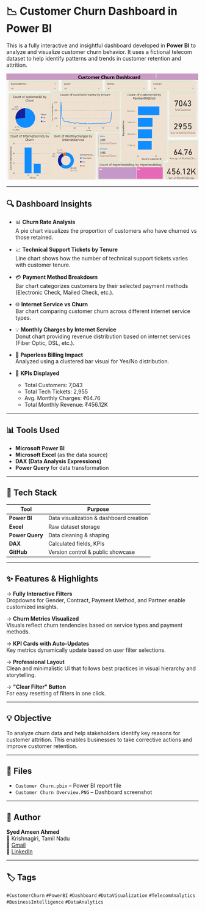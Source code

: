 # 📉 Customer Churn Dashboard in Power BI

This is a fully interactive and insightful dashboard developed in **Power BI** to analyze and visualize customer churn behavior. It uses a fictional telecom dataset to help identify patterns and trends in customer retention and attrition.

![Customer Churn Dashboard](https://github.com/syedameen16/Portfolio/blob/main/Projects/Customer_Churn_Dashboard_in_Power_BI/Customer%20Churn%20Overview.PNG)

---

## 🔍 Dashboard Insights

- 📊 **Churn Rate Analysis**  
  A pie chart visualizes the proportion of customers who have churned vs those retained.

- 📈 **Technical Support Tickets by Tenure**  
  Line chart shows how the number of technical support tickets varies with customer tenure.

- 💳 **Payment Method Breakdown**  
  Bar chart categorizes customers by their selected payment methods (Electronic Check, Mailed Check, etc.).

- 🌐 **Internet Service vs Churn**  
  Bar chart comparing customer churn across different internet service types.

- 💡 **Monthly Charges by Internet Service**  
  Donut chart providing revenue distribution based on internet services (Fiber Optic, DSL, etc.).

- 🧾 **Paperless Billing Impact**  
  Analyzed using a clustered bar visual for Yes/No distribution.

- 🧮 **KPIs Displayed**
  - Total Customers: 7,043  
  - Total Tech Tickets: 2,955  
  - Avg. Monthly Charges: ₹64.76  
  - Total Monthly Revenue: ₹456.12K

---

## 📊 Tools Used
- **Microsoft Power BI**
- **Microsoft Excel** (as the data source)
- **DAX (Data Analysis Expressions)**
- **Power Query** for data transformation

---

## 🧰 Tech Stack

| Tool                  | Purpose                                      |
|-----------------------|----------------------------------------------|
| **Power BI**           | Data visualization & dashboard creation     |
| **Excel**              | Raw dataset storage                         |
| **Power Query**        | Data cleaning & shaping                     |
| **DAX**                | Calculated fields, KPIs                     |
| **GitHub**             | Version control & public showcase           |

---

## ✨ Features & Highlights

→ **Fully Interactive Filters**  
Dropdowns for Gender, Contract, Payment Method, and Partner enable customized insights.

→ **Churn Metrics Visualized**  
Visuals reflect churn tendencies based on service types and payment methods.

→ **KPI Cards with Auto-Updates**  
Key metrics dynamically update based on user filter selections.

→ **Professional Layout**  
Clean and minimalistic UI that follows best practices in visual hierarchy and storytelling.

→ **"Clear Filter" Button**  
For easy resetting of filters in one click.

---

## 💡 Objective

To analyze churn data and help stakeholders identify key reasons for customer attrition. This enables businesses to take corrective actions and improve customer retention.

---

## 📁 Files

- `Customer Churn.pbix` – Power BI report file  
- `Customer Churn Overview.PNG` – Dashboard screenshot  

---

## 👤 Author

**Syed Ameen Ahmed**  
📍 Krishnagiri, Tamil Nadu  
📧 <a href="mailto:ameenahmed16th@gmail.com">Gmail</a>  
🔗 <a href="https://www.linkedin.com/in/syed-ameen-9b3871217/" target="_blank">LinkedIn</a>

---

## 🏷️ Tags

`#CustomerChurn` `#PowerBI` `#Dashboard` 
`#DataVisualization` `#TelecomAnalytics`
`#BusinessIntelligence` `#DataAnalytics`

